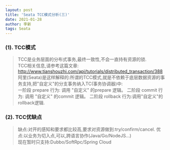 ```yaml
---
layout: post
title: 'Seata TCC模式分析(三)'
date: 2021-01-28
author: 李新
tags: Seata
---
```

### (1). TCC模式
> TCC是业务层面的分布式事务,最终一致性,不会一直持有资源的锁.   
> TCC相关信息,请参考这篇文章: 
> http://www.tianshouzhi.com/api/tutorials/distributed_transaction/388    
> 阿里(Seata)是这样解释的:所谓的TCC模式,就是不依赖于底层数据资源的事务支持,把"自定义"的分支事务纳入TC(事务协调器)中:   
> 一阶段 prepare 行为: 调用 "自定义" 的prepare 逻辑。
> 二阶段 commit 行为: 调用 "自定义" 的commit 逻辑。
> 二阶段 rollback 行为:调用"自定义"的rollback逻辑.

### (2). TCC优缺点
> 缺点:对开的感知和要求都比较高,要求对资源做到:try/confirm/cancel.
> 优点:以业务为切入点,可以,跨语言协作(Java/Go/NodeJS...)  
> 现在暂时只支持:Dubbo/SoftRpc/Spring Cloud